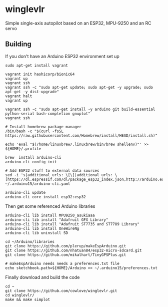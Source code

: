 # winglevlr

Simple single-axis autopilot based on an ESP32, MPU-9250 and an RC servo 

## Building 

If you don't have an Arduino ESP32 environment set up

```
sudo apt-get install vagrant

vagrant init hashicorp/bionic64
vagrant up
vagrant ssh
vagrant ssh -c "sudo apt-get update; sudo apt-get -y upgrade; sudo apt-get -y dist-upgrade"
vagrant halt
vagrant up

vagrant ssh -c "sudo apt-get install -y arduino git build-essential python-serial bash-completion gnuplot"
vagrant ssh

# Install homebrew package manager
/bin/bash -c "$(curl -fsSL https://raw.githubusercontent.com/Homebrew/install/HEAD/install.sh)"

echo 'eval "$(/home/linuxbrew/.linuxbrew/bin/brew shellenv)"' >> ${HOME}/.profile

brew  install arduino-cli
arduino-cli config init 

# Add ESP32 stuff to external data sources
sed -i 's|additional_urls: \[\]|additional_urls: \[https://dl.espressif.com/dl/package_esp32_index.json,http://arduino.esp8266.com/stable/package_esp8266com_index.json\]|' ~/.arduino15/arduino-cli.yaml 
  
arduino-cli update
arduino-cli core install esp32:esp32
```

Then get some referenced Arduino libraries 


```
arduino-cli lib install MPU9250_asukiaaa 
arduino-cli lib install "Adafruit GFX Library"
arduino-cli lib install "Adafruit ST7735 and ST7789 Library"
arduino-cli lib install OneWireNg
arduino-cli lib uninstall SD

cd ~/Arduino/libraries 
git clone https://github.com/plerup/makeEspArduino.git
git clone https://github.com/nhatuan84/esp32-micro-sdcard.git
git clone https://github.com/mikalhart/TinyGPSPlus.git

# makeEspArduino needs needs a preferences.txt file 
echo sketchbook.path=${HOME}/Arduino >> ~/.arduino15/preferences.txt
```

Finally download and build the code

```
cd ~
git clone https://github.com/cowlove/winglevlr.git
cd winglevlr/
make && make simplot
```

	
